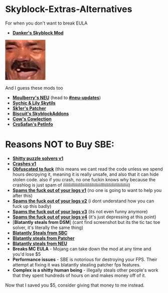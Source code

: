 # Skyblock-Extras-Alternatives
For when you don't want to break EULA

- [**Danker's Skyblock Mod**](https://github.com/bowser0000/SkyblockMod/releases)

![](kekw/kekw.png)

And I guess these mods too

- [**Moulberry's NEU**](https://discord.gg/moulberry) (head to [**#neu-updates**](https://canary.discord.com/channels/516977525906341928/693586404256645231/825149965336182784))
- [**Sychic & Lily Skytils**](https://github.com/Skytils/SkytilsMod/releases)
- [**Sk1er's Patcher**](https://sk1er.club/mods/patcher)
- [**Biscuit's SkyblockAddons**](https://biscuit.codes/mods/skyblockaddons/downloadversion/?v=1.5.5)
- [**Cow's Cowlection**](https://github.com/cow-mc/Cowlection/releases)
- [**CroSafan's PetInfo**](https://github.com/CroSafan/PetInfo/releases/)

# Reasons NOT to Buy SBE:
- [**Shitty puzzle solvers v1**](https://imgur.com/a/2xcDUBN)
- [**Crashes v1**](https://imgur.com/a/nXh749Y)
- [**Obfuscated to fuck**](https://imgur.com/a/41aSbvw) (this means we cant read the code unless we spend hours decrpying it, meaning it is really unsafe, and also that it can hide stolen code. also if you crash, no one fuckin knows why because the crashlog is just spam of iIiIiIiiIIiIiiIiIiiiIiIiIiIiiIiiiiIIIiiIiIiiIiiIiIiiIiiIiii)
- [**Spams the fuck out of your logs v1**](https://imgur.com/a/zanoqTA) (no one is going to want to help you after this)
- [**Spams the fuck out of your logs v2**](https://imgur.com/a/xQm7jeN) (i dont understand how you can fuck up this badly)
- [**Spams the fuck out of your logs v3**](https://imgur.com/a/tFODSqR) (its not even funny anymore)
- [**Spams the fuck out of your logs v4**](https://imgur.com/a/ZqTvjuf) (it's just depressing at this point)
- [**Blatantly steals from DSM**] (cant find screenshot but its the tic tac toe solver, it's literally the same thing)
- [**Blatantly Steals from SBC**](https://imgur.com/a/TpkgDGU)
- [**Blatantly steals from Patcher**](https://imgur.com/a/rjNF5aT)
- [**Blatantly steals from NEU**](https://imgur.com/a/wqA6KZA)
- **Breaks MC EULA** - Mojang can take down the mod at any time and you'd lose $5
- **Performance issues** - SBE is notorious for destroying your FPS. Their attempt at fixing it was blatantly stealing patcher fps features.
- **Complex is a shitty human being** - illegally steals other people's work that they spent hundreds of hours on and makes money off of it.

Now that I saved you $5, consider giving that money to me instead.
